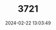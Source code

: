 ---
title: "3721"
category: "Culmenella rezvoji"
draft: false
date: 2024-02-22 13:03:49
languages:
  Japanese: ["Hidarimakimonoaragai"]
---